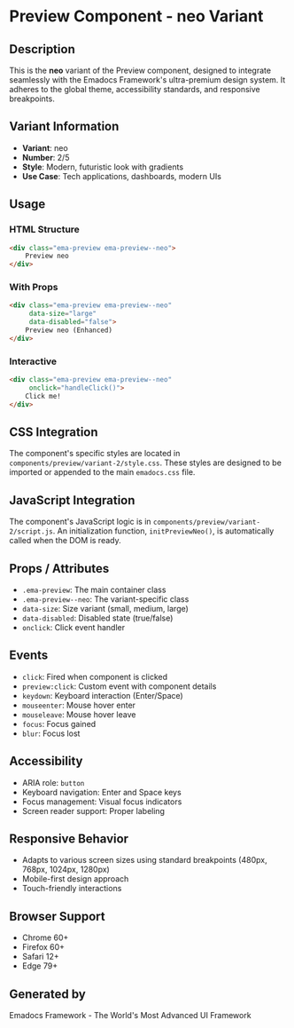 # Preview Component - neo Variant

## Description
This is the **neo** variant of the Preview component, designed to integrate seamlessly with the Emadocs Framework's ultra-premium design system. It adheres to the global theme, accessibility standards, and responsive breakpoints.

## Variant Information
- **Variant**: neo
- **Number**: 2/5
- **Style**: Modern, futuristic look with gradients
- **Use Case**: Tech applications, dashboards, modern UIs

## Usage

### HTML Structure
```html
<div class="ema-preview ema-preview--neo">
    Preview neo
</div>
```

### With Props
```html
<div class="ema-preview ema-preview--neo" 
     data-size="large" 
     data-disabled="false">
    Preview neo (Enhanced)
</div>
```

### Interactive
```html
<div class="ema-preview ema-preview--neo" 
     onclick="handleClick()">
    Click me!
</div>
```

## CSS Integration
The component's specific styles are located in `components/preview/variant-2/style.css`. These styles are designed to be imported or appended to the main `emadocs.css` file.

## JavaScript Integration
The component's JavaScript logic is in `components/preview/variant-2/script.js`. An initialization function, `initPreviewNeo()`, is automatically called when the DOM is ready.

## Props / Attributes
- `.ema-preview`: The main container class
- `.ema-preview--neo`: The variant-specific class
- `data-size`: Size variant (small, medium, large)
- `data-disabled`: Disabled state (true/false)
- `onclick`: Click event handler

## Events
- `click`: Fired when component is clicked
- `preview:click`: Custom event with component details
- `keydown`: Keyboard interaction (Enter/Space)
- `mouseenter`: Mouse hover enter
- `mouseleave`: Mouse hover leave
- `focus`: Focus gained
- `blur`: Focus lost

## Accessibility
- ARIA role: `button`
- Keyboard navigation: Enter and Space keys
- Focus management: Visual focus indicators
- Screen reader support: Proper labeling

## Responsive Behavior
- Adapts to various screen sizes using standard breakpoints (480px, 768px, 1024px, 1280px)
- Mobile-first design approach
- Touch-friendly interactions

## Browser Support
- Chrome 60+
- Firefox 60+
- Safari 12+
- Edge 79+

## Generated by
Emadocs Framework - The World's Most Advanced UI Framework

